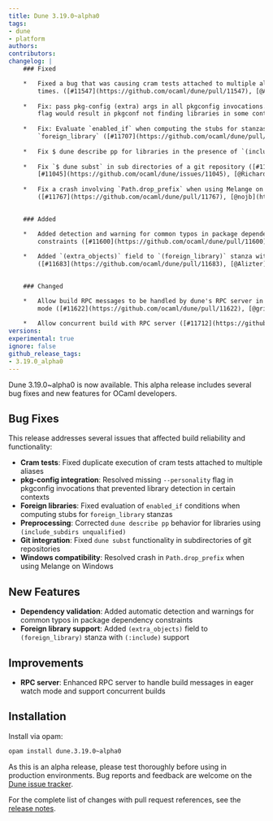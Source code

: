 ```yaml
---
title: Dune 3.19.0~alpha0
tags:
- dune
- platform
authors:
contributors:
changelog: |
    ### Fixed

    *   Fixed a bug that was causing cram tests attached to multiple aliases to be run multiple  
        times. ([#11547](https://github.com/ocaml/dune/pull/11547), [@Alizter](https://github.com/Alizter))
        
    *   Fix: pass pkg-config (extra) args in all pkgconfig invocations. A missing --personality  
        flag would result in pkgconf not finding libraries in some contexts. ([#11619](https://github.com/ocaml/dune/pull/11619), [@MisterDA](https://github.com/MisterDA))
        
    *   Fix: Evaluate `enabled_if` when computing the stubs for stanzas such as  
        `foreign_library` ([#11707](https://github.com/ocaml/dune/pull/11707), [@Alizter](https://github.com/Alizter), [@rgrinberg](https://github.com/rgrinberg))
        
    *   Fix $ dune describe pp for libraries in the presence of `(include_subdirs unqualified)` ([#11729](https://github.com/ocaml/dune/pull/11729), fixes [#10999](https://github.com/ocaml/dune/issues/10999), [@rgrinberg](https://github.com/rgrinberg))
        
    *   Fix `$ dune subst` in sub directories of a git repository ([#11760](https://github.com/ocaml/dune/pull/11760), fixes  
        [#11045](https://github.com/ocaml/dune/issues/11045), [@Richard-Degenne](https://github.com/Richard-Degenne))
        
    *   Fix a crash involving `Path.drop_prefix` when using Melange on Windows  
        ([#11767](https://github.com/ocaml/dune/pull/11767), [@nojb](https://github.com/nojb))
        

    ### Added

    *   Added detection and warning for common typos in package dependency  
        constraints ([#11600](https://github.com/ocaml/dune/pull/11600), fixes [#11575](https://github.com/ocaml/dune/issues/11575), [@kemsguy7](https://github.com/kemsguy7))
        
    *   Added `(extra_objects)` field to `(foreign_library)` stanza with `(:include)` support.  
        ([#11683](https://github.com/ocaml/dune/pull/11683), [@Alizter](https://github.com/Alizter))
        

    ### Changed

    *   Allow build RPC messages to be handled by dune's RPC server in eager watch  
        mode ([#11622](https://github.com/ocaml/dune/pull/11622), [@gridbugs](https://github.com/gridbugs))
        
    *   Allow concurrent build with RPC server ([#11712](https://github.com/ocaml/dune/pull/11712), [@gridbugs](https://github.com/gridbugs))
versions:
experimental: true
ignore: false
github_release_tags:
- 3.19.0_alpha0
---
```


Dune 3.19.0~alpha0 is now available. This alpha release includes several bug fixes and new features for OCaml developers.

## Bug Fixes

This release addresses several issues that affected build reliability and functionality:

- **Cram tests**: Fixed duplicate execution of cram tests attached to multiple aliases
- **pkg-config integration**: Resolved missing `--personality` flag in pkgconfig invocations that prevented library detection in certain contexts
- **Foreign libraries**: Fixed evaluation of `enabled_if` conditions when computing stubs for `foreign_library` stanzas
- **Preprocessing**: Corrected `dune describe pp` behavior for libraries using `(include_subdirs unqualified)`
- **Git integration**: Fixed `dune subst` functionality in subdirectories of git repositories
- **Windows compatibility**: Resolved crash in `Path.drop_prefix` when using Melange on Windows

## New Features

- **Dependency validation**: Added automatic detection and warnings for common typos in package dependency constraints
- **Foreign library support**: Added `(extra_objects)` field to `(foreign_library)` stanza with `(:include)` support

## Improvements

- **RPC server**: Enhanced RPC server to handle build messages in eager watch mode and support concurrent builds

## Installation

Install via opam:

```bash
opam install dune.3.19.0~alpha0
```

As this is an alpha release, please test thoroughly before using in production environments. Bug reports and feedback are welcome on the [Dune issue tracker](https://github.com/ocaml/dune/issues).

For the complete list of changes with pull request references, see the [release notes](https://github.com/ocaml/dune/releases/tag/3.19.0_alpha0).